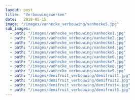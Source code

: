 ```yaml
---
layout: post
title:  "Verbouwingswerken"
date:   2018-05-15
image: "/images/vanhecke_verbouwing/vanhecke5.jpg"
sub_images:
  - path: "/images/vanhecke_verbouwing/vanhecke1.jpg"
  - path: "/images/vanhecke_verbouwing/vanhecke2.jpg"
  - path: "/images/vanhecke_verbouwing/vanhecke3.jpg"
  - path: "/images/vanhecke_verbouwing/vanhecke4.jpg"
  - path: "/images/vanhecke_verbouwing/vanhecke5.jpg"
  - path: "/images/vanhecke_verbouwing/vanhecke6.jpg"
  - path: "/images/vanhecke_verbouwing/vanhecke7.jpg"
  - path: "/images/vanhecke_verbouwing/vanhecke8.jpg"
  - path: "/images/vanhecke_verbouwing/vanhecke9.jpg"  
  - path: "/images/demifruit_verbouwing/demifruit1.jpg"
  - path: "/images/demifruit_verbouwing/demifruit2.jpg"
  - path: "/images/demifruit_verbouwing/demifruit4.jpg"
  - path: "/images/demifruit_verbouwing/demifruit5.jpg"    
---
```

